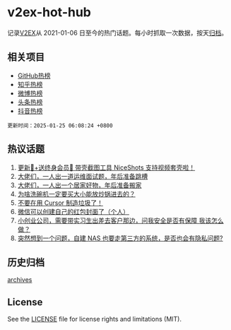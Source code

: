 # v2ex-hot-hub

 记录[V2EX](https://www.v2ex.com/)从 2021-01-06 日至今的热门话题。每小时抓取一次数据，按天[归档](archives)。
 
 ## 相关项目

- [GitHub热榜](https://github.com/lonnyzhang423/github-hot-hub)
- [知乎热榜](https://github.com/lonnyzhang423/zhihu-hot-hub)
- [微博热榜](https://github.com/lonnyzhang423/weibo-hot-hub)
- [头条热榜](https://github.com/lonnyzhang423/toutiao-hot-hub)
- [抖音热榜](https://github.com/lonnyzhang423/douyin-hot-hub)


 `更新时间：2025-01-25 06:08:24 +0800`

## 热议话题

1. [更新🎉+送终身会员🎁 带壳截图工具 NiceShots 支持视频套壳啦！](https://www.v2ex.com/t/1107535)
1. [大佬们，一人出一道运维面试题，年后准备跳槽](https://www.v2ex.com/t/1107485)
1. [大佬们，一人出一个居家好物，年后准备搬家](https://www.v2ex.com/t/1107531)
1. [为啥洗碗机一定要买大小能放炒锅进去的？](https://www.v2ex.com/t/1107522)
1. [不要在用 Cursor 制造垃圾了！](https://www.v2ex.com/t/1107536)
1. [微信可以创建自己的红包封面了（个人）](https://www.v2ex.com/t/1107475)
1. [小创业公司，需要带实习生出差去客户那边，问我安全是否有保障 我该怎么做？](https://www.v2ex.com/t/1107555)
1. [突然想到一个问题，自建 NAS 也要走第三方的系统，是否也会有隐私问题?](https://www.v2ex.com/t/1107486)

## 历史归档

[archives](archives)

## License

See the [LICENSE](LICENSE) file for license rights and limitations (MIT).
